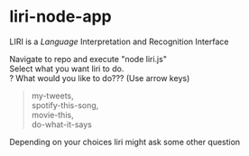 # liri-node-app
LIRI is a _Language_ Interpretation and Recognition Interface

Navigate to repo and execute "node liri.js"<br>
Select what you want liri to do.<br>
? What would you like to do??? (Use arrow keys) <br>
> my-tweets, <br>
  spotify-this-song,<br>
  movie-this,<br>
  do-what-it-says <br>
  
  Depending on your choices liri might ask some other question<br>
